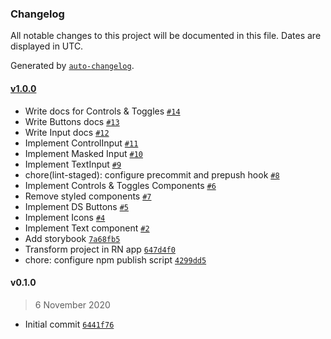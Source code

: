 ### Changelog

All notable changes to this project will be documented in this file. Dates are displayed in UTC.

Generated by [`auto-changelog`](https://github.com/CookPete/auto-changelog).

#### [v1.0.0](https://github.com/magnetis/astro-native/compare/v0.1.0...v1.0.0)

- Write docs for Controls & Toggles [`#14`](https://github.com/magnetis/astro-native/pull/14)
- Write Buttons docs [`#13`](https://github.com/magnetis/astro-native/pull/13)
- Write Input docs [`#12`](https://github.com/magnetis/astro-native/pull/12)
- Implement ControlInput [`#11`](https://github.com/magnetis/astro-native/pull/11)
- Implement Masked Input [`#10`](https://github.com/magnetis/astro-native/pull/10)
- Implement TextInput [`#9`](https://github.com/magnetis/astro-native/pull/9)
- chore(lint-staged): configure precommit and prepush hook [`#8`](https://github.com/magnetis/astro-native/pull/8)
- Implement Controls & Toggles Components [`#6`](https://github.com/magnetis/astro-native/pull/6)
- Remove styled components [`#7`](https://github.com/magnetis/astro-native/pull/7)
- Implement DS Buttons [`#5`](https://github.com/magnetis/astro-native/pull/5)
- Implement Icons [`#4`](https://github.com/magnetis/astro-native/pull/4)
- Implement Text component [`#2`](https://github.com/magnetis/astro-native/pull/2)
- Add storybook [`7a68fb5`](https://github.com/magnetis/astro-native/commit/7a68fb584174d88f24bdc008c2a391d9deeace91)
- Transform project in RN app [`647d4f0`](https://github.com/magnetis/astro-native/commit/647d4f0de36c75941ee014974bc790395632628e)
- chore: configure npm publish script [`4299dd5`](https://github.com/magnetis/astro-native/commit/4299dd577319d1f7f991272f3976f142ed863d04)

#### v0.1.0

> 6 November 2020

- Initial commit [`6441f76`](https://github.com/magnetis/astro-native/commit/6441f76a7ee71c9dd379675422f3b88698a1b9ef)

